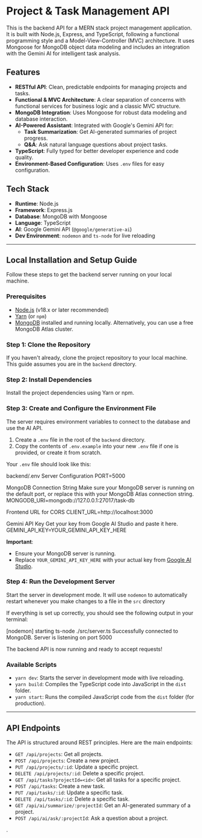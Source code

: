 # Project & Task Management API 

This is the backend API for a MERN stack project management application. It is built with Node.js, Express, and TypeScript, following a functional programming style and a Model-View-Controller (MVC) architecture. It uses Mongoose for MongoDB object data modeling and includes an integration with the Gemini AI for intelligent task analysis.

## Features

-   **RESTful API**: Clean, predictable endpoints for managing projects and tasks.
-   **Functional & MVC Architecture**: A clear separation of concerns with functional services for business logic and a classic MVC structure.
-   **MongoDB Integration**: Uses Mongoose for robust data modeling and database interaction.
-   **AI-Powered Assistant**: Integrated with Google's Gemini API for:
    -   **Task Summarization**: Get AI-generated summaries of project progress.
    -   **Q&A**: Ask natural language questions about project tasks.
-   **TypeScript**: Fully typed for better developer experience and code quality.
-   **Environment-Based Configuration**: Uses `.env` files for easy configuration.

## Tech Stack

-   **Runtime**: Node.js
-   **Framework**: Express.js
-   **Database**: MongoDB with Mongoose
-   **Language**: TypeScript
-   **AI**: Google Gemini API (`@google/generative-ai`)
-   **Dev Environment**: `nodemon` and `ts-node` for live reloading

---

## Local Installation and Setup Guide

Follow these steps to get the backend server running on your local machine.

### Prerequisites

-   [Node.js](https://nodejs.org/) (v18.x or later recommended)
-   [Yarn](https://yarnpkg.com/) (or `npm`)
-   [MongoDB](https://www.mongodb.com/try/download/community) installed and running locally. Alternatively, you can use a free MongoDB Atlas cluster.

### Step 1: Clone the Repository

If you haven't already, clone the project repository to your local machine. This guide assumes you are in the `backend` directory.


### Step 2: Install Dependencies

Install the project dependencies using Yarn or npm.


### Step 3: Create and Configure the Environment File

The server requires environment variables to connect to the database and use the AI API.

1.  Create a `.env` file in the root of the `backend` directory.
2.  Copy the contents of `.env.example` into your new `.env` file if one is provided, or create it from scratch.

Your `.env` file should look like this:

backend/.env
Server Configuration
PORT=5000

MongoDB Connection String
Make sure your MongoDB server is running on the default port,
or replace this with your MongoDB Atlas connection string.
MONGODB_URI=mongodb://127.0.0.1:27017/task-db

Frontend URL for CORS
CLIENT_URL=http://localhost:3000

Gemini API Key
Get your key from Google AI Studio and paste it here.
GEMINI_API_KEY=YOUR_GEMINI_API_KEY_HERE


**Important**:
-   Ensure your MongoDB server is running.
-   Replace `YOUR_GEMINI_API_KEY_HERE` with your actual key from [Google AI Studio](https://ai.google.dev/).

### Step 4: Run the Development Server

Start the server in development mode. It will use `nodemon` to automatically restart whenever you make changes to a file in the `src` directory


If everything is set up correctly, you should see the following output in your terminal:

[nodemon] starting ts-node ./src/server.ts
Successfully connected to MongoDB.
Server is listening on port 5000


The backend API is now running and ready to accept requests!

### Available Scripts

-   `yarn dev`: Starts the server in development mode with live reloading.
-   `yarn build`: Compiles the TypeScript code into JavaScript in the `dist` folder.
-   `yarn start`: Runs the compiled JavaScript code from the `dist` folder (for production).

---

## API Endpoints

The API is structured around REST principles. Here are the main endpoints:

-   `GET /api/projects`: Get all projects.
-   `POST /api/projects`: Create a new project.
-   `PUT /api/projects/:id`: Update a specific project.
-   `DELETE /api/projects/:id`: Delete a specific project.
-   `GET /api/tasks?projectId=<id>`: Get all tasks for a specific project.
-   `POST /api/tasks`: Create a new task.
-   `PUT /api/tasks/:id`: Update a specific task.
-   `DELETE /api/tasks/:id`: Delete a specific task.
-   `GET /api/ai/summarize/:projectId`: Get an AI-generated summary of a project.
-   `POST /api/ai/ask/:projectId`: Ask a question about a project.

.

